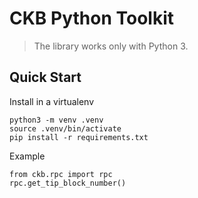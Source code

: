 # CKB Python Toolkit

> The library works only with Python 3.

## Quick Start

Install in a virtualenv

```
python3 -m venv .venv
source .venv/bin/activate
pip install -r requirements.txt
```

Example

```
from ckb.rpc import rpc
rpc.get_tip_block_number()
```

